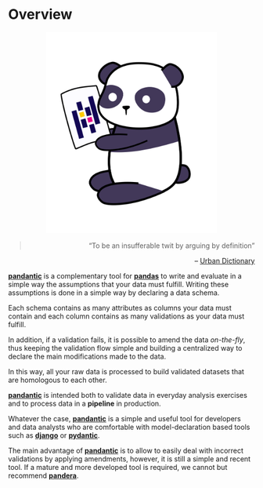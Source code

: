# Overview
<p align="center">
    <img src="https://raw.githubusercontent.com/emqaclh/pandantic/main/docs/img/header_image.svg" width="348px">
</p>
<blockquote align="right">
  <q>To be an insufferable twit by arguing by definition</q>
</blockquote>

<div align="right">
    &ndash; <a href="https://www.urbandictionary.com/define.php?term=Pandantic" style="text-align: right"> Urban Dictionary</a>
</div>

[**pandantic**](/) is a complementary tool for [**pandas**](https://pandas.pydata.org/) to write and evaluate in a simple way the assumptions that your data must fulfill. Writing these assumptions is done in a simple way by declaring a data schema.

Each schema contains as many attributes as columns your data must contain and each column contains as many validations as your data must fulfill.

In addition, if a validation fails, it is possible to amend the data _on-the-fly_, thus keeping the validation flow simple and building a centralized way to declare the main modifications made to the data.

In this way, all your raw data is processed to build validated datasets that are homologous to each other.

[**pandantic**](/) is intended both to validate data in everyday analysis exercises and to process data in a **pipeline** in production.

Whatever the case, [**pandantic**](/) is a simple and useful tool for developers and data analysts who are comfortable with model-declaration based tools such as [**django**](https://www.djangoproject.com/) or [**pydantic**](https://pydantic-docs.helpmanual.io/).

The main advantage of [**pandantic**](/) is to allow to easily deal with incorrect validations by applying amendments, however, it is still a simple and recent tool. If a mature and more developed tool is required, we cannot but recommend [**pandera**](https://pandera.readthedocs.io/en/stable/).
